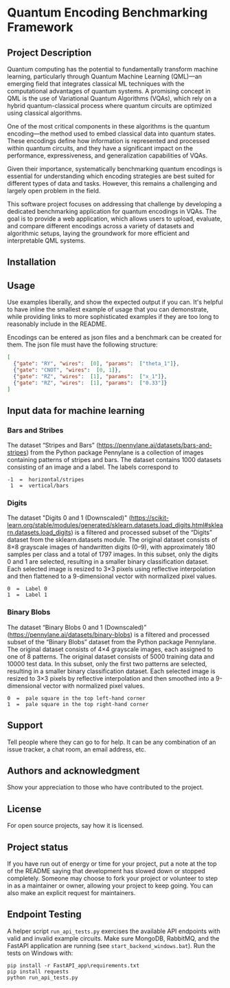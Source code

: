 # Quantum Encoding Benchmarking Framework

## Project Description

Quantum computing has the potential to fundamentally transform machine learning, particularly through Quantum Machine Learning (QML)—an emerging field that integrates classical ML techniques with the computational advantages of quantum systems. A promising concept in QML is the use of Variational Quantum Algorithms (VQAs), which rely on a hybrid quantum-classical process where quantum circuits are optimized using classical algorithms. 

One of the most critical components in these algorithms is the quantum encoding—the method used to embed classical data into quantum states. These encodings define how information is represented and processed within quantum circuits, and they have a significant impact on the performance, expressiveness, and generalization capabilities of VQAs. 

Given their importance, systematically benchmarking quantum encodings is essential for understanding which encoding strategies are best suited for different types of data and tasks. However, this remains a challenging and largely open problem in the field. 

This software project focuses on addressing that challenge by developing a dedicated benchmarking application for quantum encodings in VQAs. The goal is to provide a web application, which allows users to upload, evaluate, and compare different encodings across a variety of datasets and algorithmic setups, laying the groundwork for more efficient and interpretable QML systems. 

## Installation

## Usage
Use examples liberally, and show the expected output if you can. It's helpful to have inline the smallest example of usage that you can demonstrate, while providing links to more sophisticated examples if they are too long to reasonably include in the README.

Encodings can be entered as json files and a benchmark can be created for them. The json file must have the following structure:
```json
[
  {"gate": "RY", "wires":  [0], "params":  ["theta_1"]},
  {"gate": "CNOT", "wires":  [0, 1]},
  {"gate": "RZ", "wires":  [1], "params":  ["x_1"]},
  {"gate": "RZ", "wires":  [1], "params":  ["0.33"]}
]
```

## Input data for machine learning
### Bars and Stribes
The dataset “Stripes and Bars” (https://pennylane.ai/datasets/bars-and-stripes) from the Python package Pennylane is a collection of images containing patterns of stripes and bars. The dataset contains 1000 datasets consisting of an image and a label. The labels correspond to

```
-1  =  horizontal/stripes
 1  =  vertical/bars
```

### Digits
The dataset "Digits 0 and 1 (Downscaled)" (https://scikit-learn.org/stable/modules/generated/sklearn.datasets.load_digits.html#sklearn.datasets.load_digits) is a filtered and processed subset of the “Digits” dataset from the sklearn.datasets module. The original dataset consists of 8×8 grayscale images of handwritten digits (0–9), with approximately 180 samples per class and a total of 1797 images.
In this subset, only the digits 0 and 1 are selected, resulting in a smaller binary classification dataset. Each selected image is resized to 3×3 pixels using reflective interpolation and then flattened to a 9-dimensional vector with normalized pixel values.
```
0  =  Label 0
1  =  Label 1
```

### Binary Blobs
The dataset “Binary Blobs 0 and 1 (Downscaled)” (https://pennylane.ai/datasets/binary-blobs) is a filtered and processed subset of the “Binary Blobs” dataset from the Python package Pennylane.
The original dataset consists of 4×4 grayscale images, each assigned to one of 8 patterns. The original dataset consists of 5000 training data and 10000 test data. 
In this subset, only the first two patterns are selected, resulting in a smaller binary classification dataset. Each selected image is resized to 3×3 pixels by reflective interpolation and then smoothed into a 9-dimensional vector with normalized pixel values.

```
0  =  pale square in the top left-hand corner
1  =  pale square in the top right-hand corner
```


## Support
Tell people where they can go to for help. It can be any combination of an issue tracker, a chat room, an email address, etc.

## Authors and acknowledgment
Show your appreciation to those who have contributed to the project.

## License
For open source projects, say how it is licensed.

## Project status
If you have run out of energy or time for your project, put a note at the top of the README saying that development has slowed down or stopped completely. Someone may choose to fork your project or volunteer to step in as a maintainer or owner, allowing your project to keep going. You can also make an explicit request for maintainers.

## Endpoint Testing
A helper script `run_api_tests.py` exercises the available API endpoints with valid and invalid example circuits.
Make sure MongoDB, RabbitMQ, and the FastAPI application are running (see `start_backend_windows.bat`).
Run the tests on Windows with:

```batch
pip install -r FastAPI_app\requirements.txt
pip install requests
python run_api_tests.py
```

